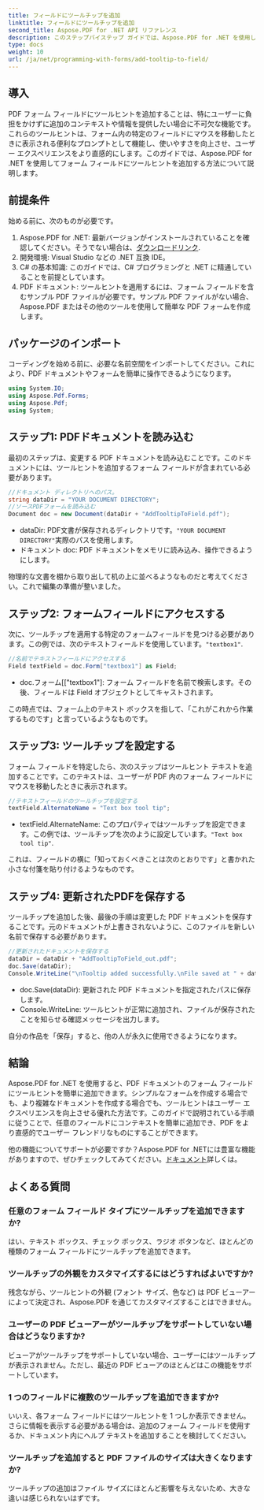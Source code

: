 ```yaml
---
title: フィールドにツールチップを追加
linktitle: フィールドにツールチップを追加
second_title: Aspose.PDF for .NET API リファレンス
description: このステップバイステップ ガイドでは、Aspose.PDF for .NET を使用して PDF ドキュメントのフォーム フィールドにツールヒントを追加する方法を学習します。使いやすさとユーザー エクスペリエンスが向上します。
type: docs
weight: 10
url: /ja/net/programming-with-forms/add-tooltip-to-field/
---
```

## 導入

PDF フォーム フィールドにツールヒントを追加することは、特にユーザーに負担をかけずに追加のコンテキストや情報を提供したい場合に不可欠な機能です。これらのツールヒントは、フォーム内の特定のフィールドにマウスを移動したときに表示される便利なプロンプトとして機能し、使いやすさを向上させ、ユーザー エクスペリエンスをより直感的にします。このガイドでは、Aspose.PDF for .NET を使用してフォーム フィールドにツールヒントを追加する方法について説明します。

## 前提条件

始める前に、次のものが必要です。

1.  Aspose.PDF for .NET: 最新バージョンがインストールされていることを確認してください。そうでない場合は、[ダウンロードリンク](https://releases.aspose.com/pdf/net/).
2. 開発環境: Visual Studio などの .NET 互換 IDE。
3. C# の基本知識: このガイドでは、C# プログラミングと .NET に精通していることを前提としています。
4. PDF ドキュメント: ツールヒントを適用するには、フォーム フィールドを含むサンプル PDF ファイルが必要です。サンプル PDF ファイルがない場合、Aspose.PDF またはその他のツールを使用して簡単な PDF フォームを作成します。

## パッケージのインポート

コーディングを始める前に、必要な名前空間をインポートしてください。これにより、PDF ドキュメントやフォームを簡単に操作できるようになります。

```csharp
using System.IO;
using Aspose.Pdf.Forms;
using Aspose.Pdf;
using System;
```

## ステップ1: PDFドキュメントを読み込む

最初のステップは、変更する PDF ドキュメントを読み込むことです。このドキュメントには、ツールヒントを追加するフォーム フィールドが含まれている必要があります。

```csharp
//ドキュメント ディレクトリへのパス。
string dataDir = "YOUR DOCUMENT DIRECTORY";
//ソースPDFフォームを読み込む
Document doc = new Document(dataDir + "AddTooltipToField.pdf");
```

- dataDir: PDF文書が保存されるディレクトリです。`"YOUR DOCUMENT DIRECTORY"`実際のパスを使用します。
- ドキュメント doc: PDF ドキュメントをメモリに読み込み、操作できるようにします。

物理的な文書を棚から取り出して机の上に並べるようなものだと考えてください。これで編集の準備が整いました。

## ステップ2: フォームフィールドにアクセスする

次に、ツールチップを適用する特定のフォームフィールドを見つける必要があります。この例では、次のテキストフィールドを使用しています。`"textbox1"`.

```csharp
//名前でテキストフィールドにアクセスする
Field textField = doc.Form["textbox1"] as Field;
```

- doc.フォーム[["textbox1"]: フォーム フィールドを名前で検索します。その後、フィールドは Field オブジェクトとしてキャストされます。
  
この時点では、フォーム上のテキスト ボックスを指して、「これがこれから作業するものです」と言っているようなものです。

## ステップ3: ツールチップを設定する

フォーム フィールドを特定したら、次のステップはツールヒント テキストを追加することです。このテキストは、ユーザーが PDF 内のフォーム フィールドにマウスを移動したときに表示されます。

```csharp
//テキストフィールドのツールチップを設定する
textField.AlternateName = "Text box tool tip";
```

- textField.AlternateName: このプロパティではツールチップを設定できます。この例では、ツールチップを次のように設定しています。`"Text box tool tip"`.

これは、フィールドの横に「知っておくべきことは次のとおりです」と書かれた小さな付箋を貼り付けるようなものです。

## ステップ4: 更新されたPDFを保存する

ツールチップを追加した後、最後の手順は変更した PDF ドキュメントを保存することです。元のドキュメントが上書きされないように、このファイルを新しい名前で保存する必要があります。

```csharp
//更新されたドキュメントを保存する
dataDir = dataDir + "AddTooltipToField_out.pdf";
doc.Save(dataDir);
Console.WriteLine("\nTooltip added successfully.\nFile saved at " + dataDir);
```

- doc.Save(dataDir): 更新された PDF ドキュメントを指定されたパスに保存します。
- Console.WriteLine: ツールヒントが正常に追加され、ファイルが保存されたことを知らせる確認メッセージを出力します。

自分の作品を「保存」すると、他の人が永久に使用できるようになります。

## 結論

Aspose.PDF for .NET を使用すると、PDF ドキュメントのフォーム フィールドにツールヒントを簡単に追加できます。シンプルなフォームを作成する場合でも、より複雑なドキュメントを作成する場合でも、ツールヒントはユーザー エクスペリエンスを向上させる優れた方法です。このガイドで説明されている手順に従うことで、任意のフィールドにコンテキストを簡単に追加でき、PDF をより直感的でユーザー フレンドリなものにすることができます。

他の機能についてサポートが必要ですか？Aspose.PDF for .NETには豊富な機能がありますので、ぜひチェックしてみてください。[ドキュメント](https://reference.aspose.com/pdf/net/)詳しくは。

## よくある質問

### 任意のフォーム フィールド タイプにツールチップを追加できますか?  
はい、テキスト ボックス、チェック ボックス、ラジオ ボタンなど、ほとんどの種類のフォーム フィールドにツールチップを追加できます。

### ツールチップの外観をカスタマイズするにはどうすればよいですか?  
残念ながら、ツールヒントの外観 (フォント サイズ、色など) は PDF ビューアーによって決定され、Aspose.PDF を通じてカスタマイズすることはできません。

### ユーザーの PDF ビューアーがツールチップをサポートしていない場合はどうなりますか?  
ビューアがツールチップをサポートしていない場合、ユーザーにはツールチップが表示されません。ただし、最近の PDF ビューアのほとんどはこの機能をサポートしています。

### 1 つのフィールドに複数のツールチップを追加できますか?  
いいえ、各フォーム フィールドにはツールヒントを 1 つしか表示できません。さらに情報を表示する必要がある場合は、追加のフォーム フィールドを使用するか、ドキュメント内にヘルプ テキストを追加することを検討してください。

### ツールチップを追加すると PDF ファイルのサイズは大きくなりますか?  
ツールチップの追加はファイル サイズにほとんど影響を与えないため、大きな違いは感じられないはずです。